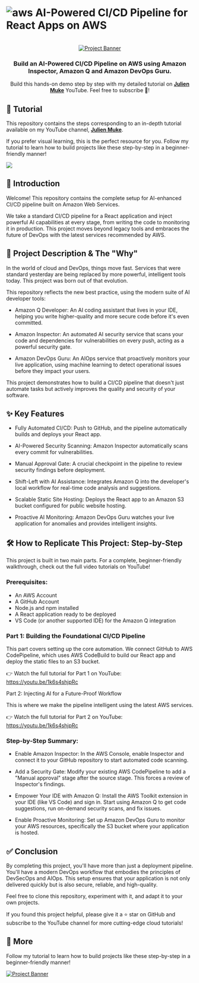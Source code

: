 # ![aws](https://github.com/julien-muke/Search-Engine-Website-using-AWS/assets/110755734/01cd6124-8014-4baa-a5fe-bd227844d263) AI-Powered CI/CD Pipeline for React Apps on AWS

<div align="center">

  <br />
    <a href="https://youtu.be/if5gMxb2LSM" target="_blank">
      <img src="https://github.com/user-attachments/assets/22475eca-5aa5-4961-b633-8cb1dda7d303" alt="Project Banner">
    </a>
  <br />

<h3 align="center">Build an AI-Powered CI/CD Pipeline on AWS using Amazon Inspector, Amazon Q and Amazon DevOps Guru.</h3>

   <div align="center">
     Build this hands-on demo step by step with my detailed tutorial on <a href="http://www.youtube.com/@julienmuke/videos" target="_blank"><b>Julien Muke</b></a> YouTube. Feel free to subscribe 🔔!
    </div>
</div>

## 🚨 Tutorial

This repository contains the steps corresponding to an in-depth tutorial available on my YouTube
channel, <a href="http://www.youtube.com/@julienmuke/videos" target="_blank"><b>Julien Muke</b></a>.

If you prefer visual learning, this is the perfect resource for you. Follow my tutorial to learn how to build projects
like these step-by-step in a beginner-friendly manner!

<a href="https://youtu.be/if5gMxb2LSM" target="_blank"><img src="https://github.com/sujatagunale/EasyRead/assets/151519281/1736fca5-a031-4854-8c09-bc110e3bc16d" /></a>

## <a name="introduction">🤖 Introduction</a>

Welcome! This repository contains the complete setup for AI-enhanced CI/CD pipeline built on Amazon Web Services.

We take a standard CI/CD pipeline for a React application and inject powerful AI capabilities at every stage, from writing the code to monitoring it in production. This project moves beyond legacy tools and embraces the future of DevOps with the latest services recommended by AWS.



## <a name="steps">🚀 Project Description & The "Why"</a>

In the world of cloud and DevOps, things move fast. Services that were standard yesterday are being replaced by more powerful, intelligent tools today. This project was born out of that evolution.

This repository reflects the new best practice, using the modern suite of AI developer tools:

- Amazon Q Developer: An AI coding assistant that lives in your IDE, helping you write higher-quality and more secure code before it's even committed.

- Amazon Inspector: An automated AI security service that scans your code and dependencies for vulnerabilities on every push, acting as a powerful security gate.

- Amazon DevOps Guru: An AIOps service that proactively monitors your live application, using machine learning to detect operational issues before they impact your users.

This project demonstrates how to build a CI/CD pipeline that doesn't just automate tasks but actively improves the quality and security of your software.



## <a name="steps">✨ Key Features</a>

- Fully Automated CI/CD: Push to GitHub, and the pipeline automatically builds and deploys your React app.

- AI-Powered Security Scanning: Amazon Inspector automatically scans every commit for vulnerabilities.

- Manual Approval Gate: A crucial checkpoint in the pipeline to review security findings before deployment.

- Shift-Left with AI Assistance: Integrates Amazon Q into the developer's local workflow for real-time code analysis and suggestions.

- Scalable Static Site Hosting: Deploys the React app to an Amazon S3 bucket configured for public website hosting.

- Proactive AI Monitoring: Amazon DevOps Guru watches your live application for anomalies and provides intelligent insights.

## <a name="steps">🛠️ How to Replicate This Project: Step-by-Step </a>

This project is built in two main parts. For a complete, beginner-friendly walkthrough, check out the full video tutorials on YouTube!

### Prerequisites: 

- An AWS Account
- A GitHub Account
- Node.js and npm installed
- A React application ready to be deployed
- VS Code (or another supported IDE) for the Amazon Q integration

### Part 1: Building the Foundational CI/CD Pipeline

This part covers setting up the core automation. We connect GitHub to AWS CodePipeline, which uses AWS CodeBuild to build our React app and deploy the static files to an S3 bucket.

👉 Watch the full tutorial for Part 1 on YouTube:
https://youtu.be/1k6s4shjpRc

Part 2: Injecting AI for a Future-Proof Workflow

This is where we make the pipeline intelligent using the latest AWS services.

👉 Watch the full tutorial for Part 2 on YouTube:
https://youtu.be/1k6s4shjpRc

### Step-by-Step Summary:

- Enable Amazon Inspector: In the AWS Console, enable Inspector and connect it to your GitHub repository to start automated code scanning.

- Add a Security Gate: Modify your existing AWS CodePipeline to add a "Manual approval" stage after the source stage. This forces a review of Inspector's findings.

- Empower Your IDE with Amazon Q: Install the AWS Toolkit extension in your IDE (like VS Code) and sign in. Start using Amazon Q to get code suggestions, run on-demand security scans, and fix issues.

- Enable Proactive Monitoring: Set up Amazon DevOps Guru to monitor your AWS resources, specifically the S3 bucket where your application is hosted.

## ✅ Conclusion

By completing this project, you'll have more than just a deployment pipeline. You'll have a modern DevOps workflow that embodies the principles of DevSecOps and AIOps. This setup ensures that your application is not only delivered quickly but is also secure, reliable, and high-quality.

Feel free to clone this repository, experiment with it, and adapt it to your own projects.

If you found this project helpful, please give it a ⭐ star on GitHub and subscribe to the YouTube channel for more cutting-edge cloud tutorials!

## 🚀 More

Follow my tutorial to learn how to build projects like these step-by-step in a beginner-friendly manner!

<a href="http://www.youtube.com/@julienmuke/videos" target="_blank">
      <img src="https://github.com/user-attachments/assets/a864c284-5647-4f4d-af70-386d7e0efadc" alt="Project Banner">
</a>